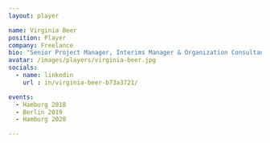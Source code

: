 ```yaml
---
layout: player

name: Virginia Beer
position: Player
company: Freelance
bio: "Senior Project Manager, Interims Manager & Organization Consultant"
avatar: /images/players/virginia-beer.jpg
socials:
  - name: linkedin
    url : in/virginia-beer-b73a3721/

events:
  - Hamburg 2018
  - Berlin 2019
  - Hamburg 2020

---
```

